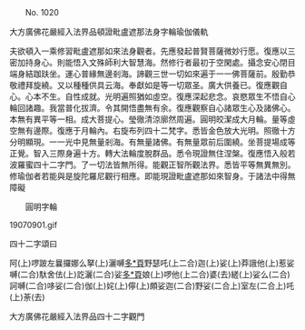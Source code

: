 ﻿　　No. 1020

大方廣佛花嚴經入法界品頓證毗盧遮那法身字輪瑜伽儀軌

夫欲頓入一乘修習毗盧遮那如來法身觀者。先應發起普賢菩薩微妙行愿。復應以三密加持身心。則能悟入文殊師利大智慧海。然修行者最初于空閑處。攝念安心閉目端身結跏趺坐。運心普緣無邊剎海。諦觀三世一切如來遍于一一佛菩薩前。殷勤恭敬禮拜旋繞。又以種種供具云海。奉獻如是等一切眾圣。廣大供養已。復應觀自心。心本不生。自性成就。光明遍照猶如虛空。復應深起悲念。哀愍眾生不悟自心輪回諸趣。我當普化拔濟。令其開悟盡無有余。復應觀察自心諸眾生心及諸佛心。本無有異平等一相。成大菩提心。瑩徹清涼廓然周遍。圓明皎潔成大月輪。量等虛空無有邊際。復應于月輪內。右旋布列四十二梵字。悉皆金色放大光明。照徹十方分明顯現。一一光中見無量剎海。有無量諸佛。有無量眾前后圍繞。坐菩提場成等正覺。智入三際身遍十方。轉大法輪度脫群品。悉令現證無住涅槃。復應悟入般若波羅蜜四十二字門。了一切法皆無所得。能觀正智所觀法界。悉皆平等無異無別。修瑜伽者若能與是旋陀羅尼觀行相應。即能現證毗盧遮那如來智身。于諸法中得無障礙

　　圓明字輪

<PIC>19070901.gif</PIC>


四十二字頌曰

阿(上)啰跛左曩攞娜么拏(上)灑嚩[多*頁](上)野瑟吒(上二合)迦(上)娑(上)莽誐他(上)惹娑嚩(二合)馱舍佉(上)訖灑(二合)娑[多*頁](二合上)娘(上)啰他(上二合)婆(去)縒(上)娑么(二合)訶嚩(二合)哆娑(二合)伽(上)姹(上)儜(上)頗娑迦(二合)野娑(二合上)室左(二合上)吒(上)荼(去)

大方廣佛花嚴經入法界品四十二字觀門
